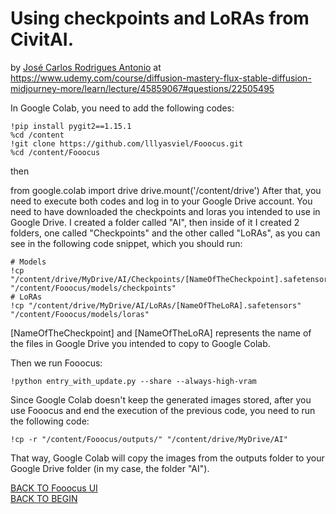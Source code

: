 # Using checkpoints and LoRAs from CivitAI.
by [José Carlos Rodrigues Antonio](https://www.udemy.com/user/jose-carlos-rodrigues-antonio/) at https://www.udemy.com/course/diffusion-mastery-flux-stable-diffusion-midjourney-more/learn/lecture/45859067#questions/22505495

In Google Colab, you need to add the following codes:
```
!pip install pygit2==1.15.1
%cd /content
!git clone https://github.com/lllyasviel/Fooocus.git
%cd /content/Fooocus
```
then

from google.colab import drive
drive.mount('/content/drive')
After that, you need to execute both codes and log in to your Google Drive account. You need to have downloaded the checkpoints and loras you intended to use in Google Drive. I created a folder called "AI", then inside of it I created 2 folders, one called "Checkpoints" and the other called "LoRAs", as you can see in the following code snippet, which you should run:
```
# Models
!cp "/content/drive/MyDrive/AI/Checkpoints/[NameOfTheCheckpoint].safetensors" "/content/Fooocus/models/checkpoints"
# LoRAs
!cp "/content/drive/MyDrive/AI/LoRAs/[NameOfTheLoRA].safetensors" "/content/Fooocus/models/loras"
```
[NameOfTheCheckpoint] and [NameOfTheLoRA] represents the name of the files in Google Drive you intended to copy to Google Colab.

Then we run Fooocus:

`!python entry_with_update.py --share --always-high-vram`


Since Google Colab doesn't keep the generated images stored, after you use Fooocus and end the execution of the previous code, you need to run the following code:

`!cp -r "/content/Fooocus/outputs/" "/content/drive/MyDrive/AI"`

That way, Google Colab will copy the images from the outputs folder to your Google Drive folder (in my case, the folder "AI").

[BACK TO Fooocus UI](./fooocus_ui.md)\
[BACK TO BEGIN](./README.MD)